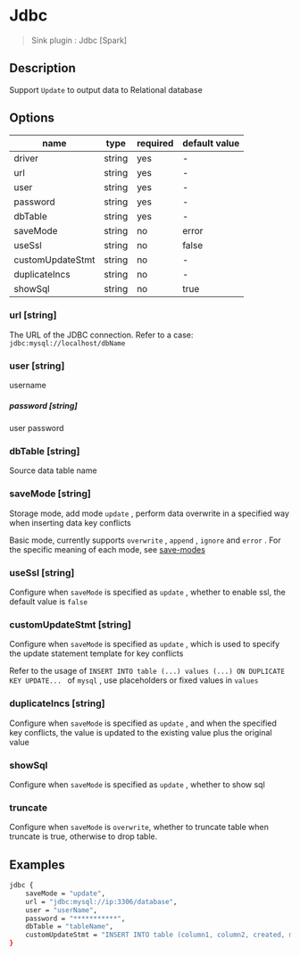 # Jdbc

> Sink plugin : Jdbc [Spark]

## Description

Support `Update` to output data to Relational database

## Options

| name             | type   | required | default value |
|------------------| ------ |----------|---------------|
| driver           | string | yes      | -             |
| url              | string | yes      | -             |
| user             | string | yes      | -             |
| password         | string | yes      | -             |
| dbTable          | string | yes      | -             |
| saveMode         | string | no       | error         |
| useSsl           | string | no       | false         |
| customUpdateStmt | string | no       | -             |
| duplicateIncs    | string | no       | -             |
| showSql          | string | no       | true          |

### url [string]

The URL of the JDBC connection. Refer to a case: `jdbc:mysql://localhost/dbName`

### user [string]

username

##### password [string]

user password

### dbTable [string]

Source data table name

### saveMode [string]

Storage mode, add mode `update` , perform data overwrite in a specified way when inserting data key conflicts

Basic mode, currently supports `overwrite` , `append` , `ignore` and `error` . For the specific meaning of each mode, see [save-modes](https://spark.apache.org/docs/latest/sql-programming-guide.html#save-modes)

### useSsl [string]

Configure when `saveMode` is specified as `update` , whether to enable ssl, the default value is `false`

### customUpdateStmt [string]

Configure when `saveMode` is specified as `update` , which is used to specify the update statement template for key conflicts

Refer to the usage of `INSERT INTO table (...) values (...) ON DUPLICATE KEY UPDATE... ` of `mysql` , use placeholders or fixed values in `values`

### duplicateIncs [string]

Configure when `saveMode` is specified as `update` , and when the specified key conflicts, the value is updated to the existing value plus the original value

### showSql

Configure when `saveMode` is specified as `update` , whether to show sql

### truncate

Configure when `saveMode` is `overwrite`, whether to truncate table when truncate is true, otherwise to drop table.

## Examples

```bash
jdbc {
    saveMode = "update",
    url = "jdbc:mysql://ip:3306/database",
    user = "userName",
    password = "***********",
    dbTable = "tableName",
    customUpdateStmt = "INSERT INTO table (column1, column2, created, modified, yn) values(?, ?, now(), now(), 1) ON DUPLICATE KEY UPDATE column1 = IFNULL(VALUES (column1), column1), column2 = IFNULL(VALUES (column2), column2)"
}
```
